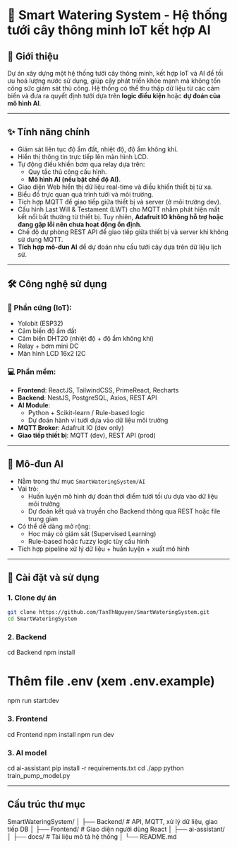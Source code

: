 # 🌿 Smart Watering System - Hệ thống tưới cây thông minh IoT kết hợp AI

## 📌 Giới thiệu

Dự án xây dựng một hệ thống tưới cây thông minh, kết hợp IoT và AI để tối ưu hoá lượng nước sử dụng, giúp cây phát triển khỏe mạnh mà không tốn công sức giám sát thủ công. Hệ thống có thể thu thập dữ liệu từ các cảm biến và đưa ra quyết định tưới dựa trên **logic điều kiện** hoặc **dự đoán của mô hình AI**.

---

## ✨ Tính năng chính

- Giám sát liên tục độ ẩm đất, nhiệt độ, độ ẩm không khí.
- Hiển thị thông tin trực tiếp lên màn hình LCD.
- Tự động điều khiển bơm qua relay dựa trên:
  - Quy tắc thủ công cấu hình.
  - **Mô hình AI (nếu bật chế độ AI)**.
- Giao diện Web hiển thị dữ liệu real-time và điều khiển thiết bị từ xa.
- Biểu đồ trực quan quá trình tưới và môi trường.
- Tích hợp MQTT để giao tiếp giữa thiết bị và server (ở môi trường dev).
- Cấu hình Last Will & Testament (LWT) cho MQTT nhằm phát hiện mất kết nối bất thường từ thiết bị. Tuy nhiên, **Adafruit IO không hỗ trợ hoặc đang gặp lỗi nên chưa hoạt động ổn định**.
- Chế độ dự phòng REST API để giao tiếp giữa thiết bị và server khi không sử dụng MQTT.
- **Tích hợp mô-đun AI** để dự đoán nhu cầu tưới cây dựa trên dữ liệu lịch sử.

---

## 🛠️ Công nghệ sử dụng

### 🔧 Phần cứng (IoT):
- Yolobit (ESP32)
- Cảm biến độ ẩm đất
- Cảm biến DHT20 (nhiệt độ + độ ẩm không khí)
- Relay + bơm mini DC
- Màn hình LCD 16x2 I2C

### 💻 Phần mềm:
- **Frontend**: ReactJS, TailwindCSS, PrimeReact, Recharts
- **Backend**: NestJS, PostgreSQL, Axios, REST API
- **AI Module**:
  - Python + Scikit-learn / Rule-based logic
  - Dự đoán hành vi tưới dựa vào dữ liệu môi trường
- **MQTT Broker**: Adafruit IO (dev only)
- **Giao tiếp thiết bị**: MQTT (dev), REST API (prod)

---

## 🤖 Mô-đun AI

- Nằm trong thư mục `SmartWateringSystem/AI`
- Vai trò:
  - Huấn luyện mô hình dự đoán thời điểm tưới tối ưu dựa vào dữ liệu môi trường
  - Dự đoán kết quả và truyền cho Backend thông qua REST hoặc file trung gian
- Có thể dễ dàng mở rộng:
  - Học máy có giám sát (Supervised Learning)
  - Rule-based hoặc fuzzy logic tùy cấu hình
- Tích hợp pipeline xử lý dữ liệu + huấn luyện + xuất mô hình

---

## 🚀 Cài đặt và sử dụng

### 1. Clone dự án

```bash
git clone https://github.com/TanThNguyen/SmartWateringSystem.git
cd SmartWateringSystem
```
### 2. Backend
cd Backend
npm install
# Thêm file .env (xem .env.example)
npm run start:dev

### 3. Frontend
cd Frontend
npm install
npm run dev

### 3. AI model
cd ai-assistant
pip install -r requirements.txt
cd ./app
python train_pump_model.py

---

## Cấu trúc thư mục
SmartWateringSystem/
│
├── Backend/            # API, MQTT, xử lý dữ liệu, giao tiếp DB
│
├── Frontend/           # Giao diện người dùng React
│
├── ai-assistant/
│
├── docs/               # Tài liệu mô tả hệ thống
│
└── README.md


